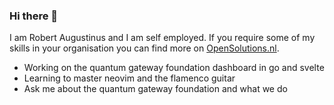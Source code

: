 ### Hi there 👋

I am Robert Augustinus and I am self employed. If you require some of my skills in your organisation you can find more on [OpenSolutions.nl](http://opensolutions.nl).

 - Working on the quantum gateway foundation dashboard in go and svelte
 - Learning to master neovim and the flamenco guitar
 - Ask me about the quantum gateway foundation and what we do
